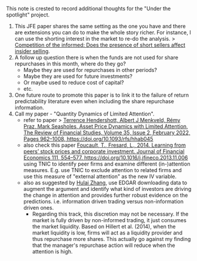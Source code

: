 This note is crested to record additional thoughts for the "Under the spotlight" project. 

1.	This JFE paper shares the same setting as the one you have and there are extensions you can do to make the whole story richer. For instance, I can use the shorting interest in the market to re-do the analysis. > [Competition of the informed: Does the presence of short sellers affect insider selling](https://www.sciencedirect.com/science/article/pii/S0304405X15001439). 
2.	A follow up question there is when the funds are not used for share repurchases in this month, where do they go? 
	-	Maybe they are used for repurchases in other periods? 
	-	Maybe they are used for future investments? 
	-	Or maybe used to reduce cost of capital? 
	-	etc. 
3.	One future route to promote this paper is to link it to the failure of return predictability literature even when including the share repurchase information. 
4. Call my paper - "Quantity Dynamics of Limited Attention". 
	- refer to paper > <u>Terrence Hendershott, Albert J Menkveld, Rémy Praz, Mark Seasholes, Asset Price Dynamics with Limited Attention, The Review of Financial Studies, Volume 35, Issue 2, February 2022, Pages 962–1008, https://doi.org/10.1093/rfs/hhab045</u>
 	- also check this paper <u>Foucault, T., Fresard, L., 2014. Learning from peers’ stock prices and corporate investment. Journal of Financial Economics 111, 554–577. https://doi.org/10.1016/j.jfineco.2013.11.006
</u> using TNIC to identify peer firms and examine different (in-)attention measures. E.g. use TNIC to exclude attention to related firms and use this measure of "external attention" as the new IV variable.
	- also as suggested by [Hulai Zhang](https://hulaizh.github.io), use EDGAR downloading data to augment the argument and identify what kind of investors are driving the change in attention and provides further robust evidence on the predictions. i.e. information driven trading versus non-information driven ones.
 		-  Regarding this track, this discretion may not be necessary. If the market is fully driven by non-informed trading, it just consumes the market liquidity. Based on Hillert et al. (2014), when the market liquidity is low, firms will act as a liquidity provider and thus repurchase more shares. This actually go against my finding that the manager's repurchase action will reduce when the attention is high. 
